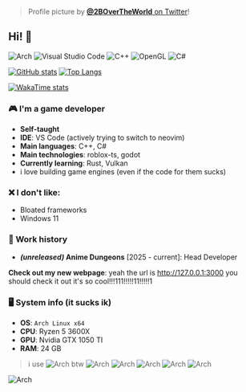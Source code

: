 > Profile picture by [**@2BOverTheWorld** on Twitter](https://x.com/2BOverTheWorld)!

## Hi! 👋
![Arch](https://img.shields.io/badge/Arch%20Linux-1793D1?logo=arch-linux&logoColor=fff&style=for-the-badge)
![Visual Studio Code](https://img.shields.io/badge/Visual%20Studio%20Code-0078d7.svg?style=for-the-badge&logo=visual-studio-code&logoColor=white)
![C++](https://img.shields.io/badge/c++-%2300599C.svg?style=for-the-badge&logo=c%2B%2B&logoColor=white)
![OpenGL](https://img.shields.io/badge/OpenGL-%23FFFFFF.svg?style=for-the-badge&logo=opengl)
![C#](https://img.shields.io/badge/c%23-%23239120.svg?style=for-the-badge&logo=csharp&logoColor=white)

[![GitHub stats](https://github-readme-stats-brown-rho-80.vercel.app/api?username=ZaddikDev&count=private&show_icons=true&theme=nightowl)](https://github.com/anuraghazra/github-readme-stats)
[![Top Langs](https://github-readme-stats-brown-rho-80.vercel.app/api/top-langs/?username=ZaddikDev&hide=smali&layout=compact&theme=nightowl)](https://github.com/anuraghazra/github-readme-stats)

[![WakaTime stats](https://github-readme-stats-brown-rho-80.vercel.app/api/wakatime?username=zaddikdev&layout=compact&theme=nightowl)](https://github.com/anuraghazra/github-readme-stats)

### 🎮 I'm a game developer
- **Self-taught**
- **IDE**: VS Code (actively trying to switch to neovim)
- **Main languages**: C++, C#
- **Main technologies**: roblox-ts, godot
- **Currently learning**: Rust, Vulkan
- i love building game engines (even if the code for them sucks)

### ❌ I don't like:
- Bloated frameworks
- Windows 11

### 💼 Work history
- ***(unreleased)* Anime Dungeons** [2025 - current]: Head Developer


**Check out my new webpage**: yeah the url is http://127.0.0.1:3000 you should check it out it's so cool!!!111!!!!!11!!!‼️1

### 🖥️ System info (it sucks ik)
- **OS**: `Arch Linux x64`
- **CPU**: Ryzen 5 3600X
- **GPU**: Nvidia GTX 1050 TI
- **RAM**: 24 GB

> i use ![Arch](https://img.shields.io/badge/Arch%20Linux-1793D1?logo=arch-linux&logoColor=fff&style=for-the-badge) btw
![Arch](https://img.shields.io/badge/Arch%20Linux-1793D1?logo=arch-linux&logoColor=fff&style=for-the-badge)
![Arch](https://img.shields.io/badge/Arch%20Linux-1793D1?logo=arch-linux&logoColor=fff&style=for-the-badge)
![Arch](https://img.shields.io/badge/Arch%20Linux-1793D1?logo=arch-linux&logoColor=fff&style=for-the-badge)
![Arch](https://img.shields.io/badge/Arch%20Linux-1793D1?logo=arch-linux&logoColor=fff&style=for-the-badge)
![Arch](https://img.shields.io/badge/Arch%20Linux-1793D1?logo=arch-linux&logoColor=fff&style=for-the-badge)


![Arch](https://img.shields.io/badge/Arch%20Linux-1793D1?logo=arch-linux&logoColor=fff&style=for-the-badge)
